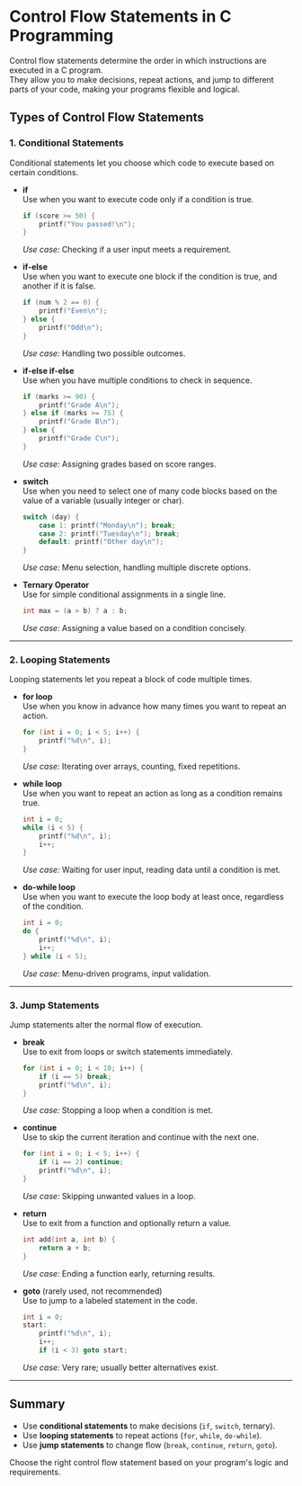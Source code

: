 # Control Flow Statements in C Programming

Control flow statements determine the order in which instructions are executed in a C program.  
They allow you to make decisions, repeat actions, and jump to different parts of your code, making your programs flexible and logical.

## Types of Control Flow Statements

### 1. Conditional Statements

Conditional statements let you choose which code to execute based on certain conditions.

- **if**  
  Use when you want to execute code only if a condition is true.
  ```c
  if (score >= 50) {
      printf("You passed!\n");
  }
  ```
  *Use case:* Checking if a user input meets a requirement.

- **if-else**  
  Use when you want to execute one block if the condition is true, and another if it is false.
  ```c
  if (num % 2 == 0) {
      printf("Even\n");
  } else {
      printf("Odd\n");
  }
  ```
  *Use case:* Handling two possible outcomes.

- **if-else if-else**  
  Use when you have multiple conditions to check in sequence.
  ```c
  if (marks >= 90) {
      printf("Grade A\n");
  } else if (marks >= 75) {
      printf("Grade B\n");
  } else {
      printf("Grade C\n");
  }
  ```
  *Use case:* Assigning grades based on score ranges.

- **switch**  
  Use when you need to select one of many code blocks based on the value of a variable (usually integer or char).
  ```c
  switch (day) {
      case 1: printf("Monday\n"); break;
      case 2: printf("Tuesday\n"); break;
      default: printf("Other day\n");
  }
  ```
  *Use case:* Menu selection, handling multiple discrete options.

- **Ternary Operator**  
  Use for simple conditional assignments in a single line.
  ```c
  int max = (a > b) ? a : b;
  ```
  *Use case:* Assigning a value based on a condition concisely.

---

### 2. Looping Statements

Looping statements let you repeat a block of code multiple times.

- **for loop**  
  Use when you know in advance how many times you want to repeat an action.
  ```c
  for (int i = 0; i < 5; i++) {
      printf("%d\n", i);
  }
  ```
  *Use case:* Iterating over arrays, counting, fixed repetitions.

- **while loop**  
  Use when you want to repeat an action as long as a condition remains true.
  ```c
  int i = 0;
  while (i < 5) {
      printf("%d\n", i);
      i++;
  }
  ```
  *Use case:* Waiting for user input, reading data until a condition is met.

- **do-while loop**  
  Use when you want to execute the loop body at least once, regardless of the condition.
  ```c
  int i = 0;
  do {
      printf("%d\n", i);
      i++;
  } while (i < 5);
  ```
  *Use case:* Menu-driven programs, input validation.

---

### 3. Jump Statements

Jump statements alter the normal flow of execution.

- **break**  
  Use to exit from loops or switch statements immediately.
  ```c
  for (int i = 0; i < 10; i++) {
      if (i == 5) break;
      printf("%d\n", i);
  }
  ```
  *Use case:* Stopping a loop when a condition is met.

- **continue**  
  Use to skip the current iteration and continue with the next one.
  ```c
  for (int i = 0; i < 5; i++) {
      if (i == 2) continue;
      printf("%d\n", i);
  }
  ```
  *Use case:* Skipping unwanted values in a loop.

- **return**  
  Use to exit from a function and optionally return a value.
  ```c
  int add(int a, int b) {
      return a + b;
  }
  ```
  *Use case:* Ending a function early, returning results.

- **goto** (rarely used, not recommended)  
  Use to jump to a labeled statement in the code.
  ```c
  int i = 0;
  start:
      printf("%d\n", i);
      i++;
      if (i < 3) goto start;
  ```
  *Use case:* Very rare; usually better alternatives exist.

---

## Summary

- Use **conditional statements** to make decisions (`if`, `switch`, ternary).
- Use **looping statements** to repeat actions (`for`, `while`, `do-while`).
- Use **jump statements** to change flow (`break`, `continue`, `return`, `goto`).

Choose the right control flow statement based on your program's logic and requirements.